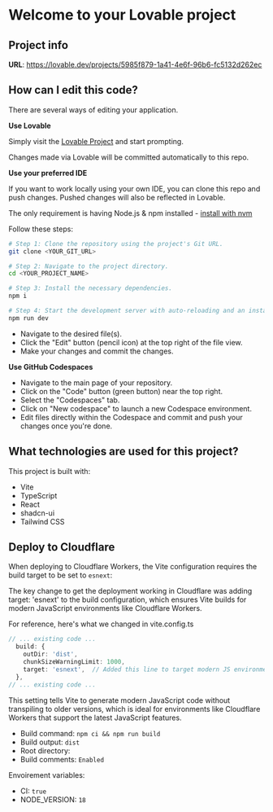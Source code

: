 # Welcome to your Lovable project

## Project info

**URL**: https://lovable.dev/projects/5985f879-1a41-4e6f-96b6-fc5132d262ec

## How can I edit this code?

There are several ways of editing your application.

**Use Lovable**

Simply visit the [Lovable Project](https://lovable.dev/projects/5985f879-1a41-4e6f-96b6-fc5132d262ec) and start prompting.

Changes made via Lovable will be committed automatically to this repo.

**Use your preferred IDE**

If you want to work locally using your own IDE, you can clone this repo and push changes. Pushed changes will also be reflected in Lovable.

The only requirement is having Node.js & npm installed - [install with nvm](https://github.com/nvm-sh/nvm#installing-and-updating)

Follow these steps:

```sh
# Step 1: Clone the repository using the project's Git URL.
git clone <YOUR_GIT_URL>

# Step 2: Navigate to the project directory.
cd <YOUR_PROJECT_NAME>

# Step 3: Install the necessary dependencies.
npm i

# Step 4: Start the development server with auto-reloading and an instant preview.
npm run dev
```

- Navigate to the desired file(s).
- Click the "Edit" button (pencil icon) at the top right of the file view.
- Make your changes and commit the changes.



**Use GitHub Codespaces**

- Navigate to the main page of your repository.
- Click on the "Code" button (green button) near the top right.
- Select the "Codespaces" tab.
- Click on "New codespace" to launch a new Codespace environment.
- Edit files directly within the Codespace and commit and push your changes once you're done.

## What technologies are used for this project?

This project is built with:
- Vite
- TypeScript
- React
- shadcn-ui
- Tailwind CSS


## Deploy to Cloudflare

When deploying to Cloudflare Workers, the Vite configuration requires the build target to be set to `esnext`:

The key change to get the deployment working in Cloudflare was adding target: 'esnext' to the build configuration, which ensures Vite builds for modern JavaScript environments like Cloudflare Workers.

For reference, here's what we changed in vite.config.ts
```typescript
// ... existing code ...
  build: {
    outDir: 'dist',
    chunkSizeWarningLimit: 1000,
    target: 'esnext',  // Added this line to target modern JS environments
  },
// ... existing code ...
```

This setting tells Vite to generate modern JavaScript code without transpiling to older versions, which is ideal for environments like Cloudflare Workers that support the latest JavaScript features.

- Build command: `npm ci && npm run build`
- Build output: `dist`
- Root directory:
- Build comments: `Enabled`

Envoirement variables:
- CI: `true`
- NODE_VERSION: `18`
